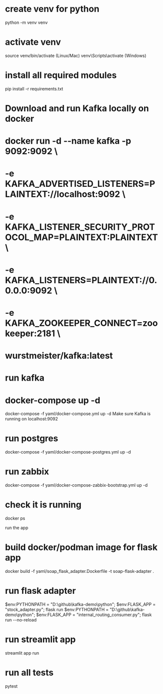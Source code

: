 # create venv for python
python -m venv venv

# activate venv
source venv/bin/activate (Linux/Mac)
venv\Scripts\activate (Windows)

# install all required modules
pip install -r requirements.txt

# Download and run Kafka locally on docker
# docker run -d --name kafka -p 9092:9092 \
#   -e KAFKA_ADVERTISED_LISTENERS=PLAINTEXT://localhost:9092 \
#   -e KAFKA_LISTENER_SECURITY_PROTOCOL_MAP=PLAINTEXT:PLAINTEXT \
#   -e KAFKA_LISTENERS=PLAINTEXT://0.0.0.0:9092 \
#   -e KAFKA_ZOOKEEPER_CONNECT=zookeeper:2181 \
#   wurstmeister/kafka:latest

# run kafka
# docker-compose up -d
docker-compose -f yaml/docker-compose.yml up -d
Make sure Kafka is running on localhost:9092

# run postgres
docker-compose -f yaml/docker-compose-postgres.yml up -d

# run zabbix
docker-compose -f yaml/docker-compose-zabbix-bootstrap.yml up -d

# check it is running
docker ps

run the app

# build docker/podman image for flask app
docker build -f yaml/soap_flask_adapter.Dockerfile -t soap-flask-adapter .

# run flask adapter
$env:PYTHONPATH = "D:\github\kafka-demo\python"; $env:FLASK_APP = "stock_adapter.py"; flask run
$env:PYTHONPATH = "D:\github\kafka-demo\python"; $env:FLASK_APP = "internal_routing_consumer.py"; flask run --no-reload

# run streamlit app
streamlit app run

# run all tests
pytest
